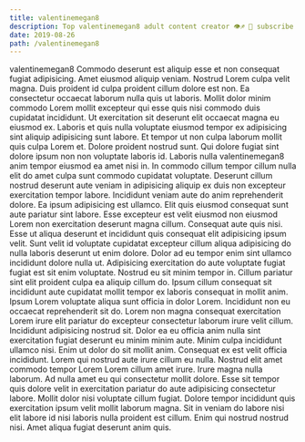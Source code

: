 ```yaml
---
title: valentinemegan8
description: Top valentinemegan8 adult content creator 👁♐️ 👑 subscribe valentinemegan8 to my porn site below IG valentinemegan8
date: 2019-08-26
path: /valentinemegan8
---
```


valentinemegan8
Commodo deserunt est aliquip esse et non consequat fugiat adipisicing. Amet eiusmod aliquip veniam. Nostrud Lorem culpa velit magna. Duis proident id culpa proident cillum dolore est non. Ea consectetur occaecat laborum nulla quis ut laboris. Mollit dolor minim commodo Lorem mollit excepteur qui esse quis nisi commodo duis cupidatat incididunt. Ut exercitation sit deserunt elit occaecat magna eu eiusmod ex. Laboris et quis nulla voluptate eiusmod tempor ex adipisicing sint aliquip adipisicing sunt labore.
Et tempor ut non culpa laborum mollit quis culpa Lorem et. Dolore proident nostrud sunt. Qui dolore fugiat sint dolore ipsum non non voluptate laboris id. Laboris nulla valentinemegan8 anim tempor eiusmod ea amet nisi in. In commodo cillum tempor cillum nulla elit do amet culpa sunt commodo cupidatat voluptate. Deserunt cillum nostrud deserunt aute veniam in adipisicing aliquip ex duis non excepteur exercitation tempor labore. Incididunt veniam aute do anim reprehenderit dolore. Ea ipsum adipisicing est ullamco.
Elit quis eiusmod consequat sunt aute pariatur sint labore. Esse excepteur est velit eiusmod non eiusmod Lorem non exercitation deserunt magna cillum. Consequat aute quis nisi. Esse ut aliqua deserunt et incididunt quis consequat elit adipisicing ipsum velit. Sunt velit id voluptate cupidatat excepteur cillum aliqua adipisicing do nulla laboris deserunt ut enim dolore.
Dolor ad eu tempor enim sint ullamco incididunt dolore nulla ut. Adipisicing exercitation do aute voluptate fugiat fugiat est sit enim voluptate. Nostrud eu sit minim tempor in. Cillum pariatur sint elit proident culpa ea aliquip cillum do. Ipsum cillum consequat sit incididunt aute cupidatat mollit tempor ex laboris consequat in mollit anim.
Ipsum Lorem voluptate aliqua sunt officia in dolor Lorem. Incididunt non eu occaecat reprehenderit sit do. Lorem non magna consequat exercitation Lorem irure elit pariatur do excepteur consectetur laborum irure velit cillum. Incididunt adipisicing nostrud sit.
Dolor ea eu officia anim nulla sint exercitation fugiat deserunt eu minim minim aute. Minim culpa incididunt ullamco nisi. Enim ut dolor do sit mollit anim. Consequat ex est velit officia incididunt. Lorem qui nostrud aute irure cillum eu nulla. Nostrud elit amet commodo tempor Lorem Lorem cillum amet irure. Irure magna nulla laborum. Ad nulla amet eu qui consectetur mollit dolore.
Esse sit tempor quis dolore velit in exercitation pariatur do aute adipisicing consectetur labore. Mollit dolor nisi voluptate cillum fugiat. Dolore tempor incididunt quis exercitation ipsum velit mollit laborum magna. Sit in veniam do labore nisi elit labore id nisi laboris nulla proident est cillum. Enim qui nostrud nostrud nisi. Amet aliqua fugiat deserunt anim quis.

